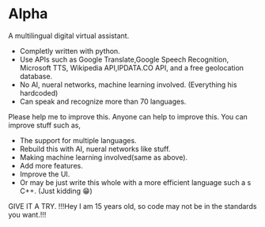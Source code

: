 # Alpha
A multilingual digital virtual assistant.
  - Completly written with python.
  - Use APIs such as Google Translate,Google Speech Recognition, Microsoft TTS, Wikipedia API,IPDATA.CO API, and a free geolocation database.
  - No AI, nueral networks, machine learning involved. (Everything his hardcoded)
  - Can speak and recognize more than 70 languages.
  
 Please help me to improve this.
 Anyone can help to improve this.
 You can improve stuff such as,
  - The support for multiple languages.
  - Rebuild this with AI, nueral networks like stuff.
  - Making machine learning involved(same as above).
  - Add more features.
  - Improve the UI.
  - Or may be just write this whole with a more efficient language such a s C++. (Just kidding 😁)
  
GIVE IT A TRY.
!!!Hey I am 15 years old, so code may not be in the standards you want.!!!
